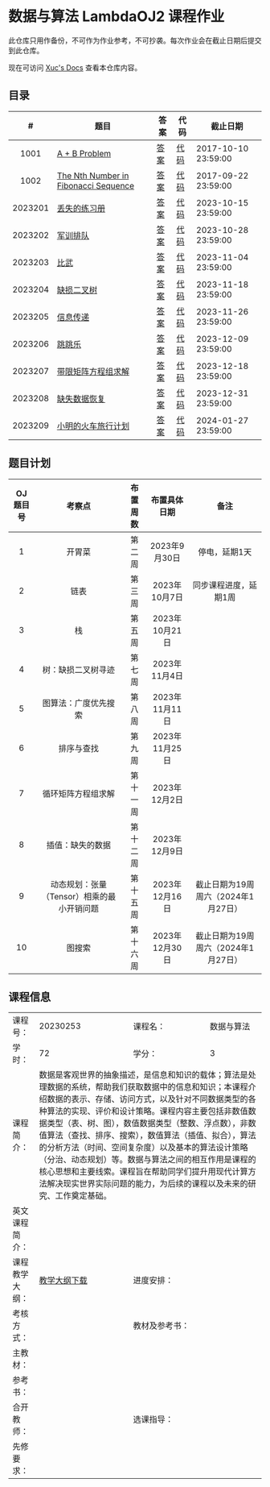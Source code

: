 # 数据与算法 LambdaOJ2 课程作业

此仓库只用作备份，不可作为作业参考，不可抄袭。每次作业会在截止日期后提交到此仓库。

现在可访问 [Xuc's Docs](https://docs.panxuc.com/coursework/daa/) 查看本仓库内容。

## 目录

|    #    | 题目                                                 | 答案                   | 代码                     | 截止日期            |
| :-----: | ---------------------------------------------------- | ---------------------- | ------------------------ | ------------------- |
|  1001   | [A + B Problem](prob/1001.md)                        | [答案](ans/1001.md)    | [代码](code/1001.cpp)    | 2017-10-10 23:59:00 |
|  1002   | [The Nth Number in Fibonacci Sequence](prob/1002.md) | [答案](ans/1002.md)    | [代码](code/1002.cpp)    | 2017-09-22 23:59:00 |
| 2023201 | [丢失的练习册](prob/2023201.md)                      | [答案](ans/2023201.md) | [代码](code/2023201.cpp) | 2023-10-15 23:59:00 |
| 2023202 | [军训排队](prob/2023202.md)                          | [答案](ans/2023202.md) | [代码](code/2023202.cpp) | 2023-10-28 23:59:00 |
| 2023203 | [比武](prob/2023203.md)                              | [答案](ans/2023203.md) | [代码](code/2023203.cpp) | 2023-11-04 23:59:00 |
| 2023204 | [缺损二叉树](prob/2023204.md)                        | [答案](ans/2023204.md) | [代码](code/2023204.cpp) | 2023-11-18 23:59:00 |
| 2023205 | [信息传递](prob/2023205.md)                          | [答案](ans/2023205.md) | [代码](code/2023205.cpp) | 2023-11-26 23:59:00 |
| 2023206 | [跳跳乐](prob/2023206.md)                            | [答案](ans/2023206.md) | [代码](code/2023206.cpp) | 2023-12-09 23:59:00 |
| 2023207 | [带限矩阵方程组求解](prob/2023207.md)                | [答案](ans/2023207.md) | [代码](code/2023207.cpp) | 2023-12-18 23:59:00 |
| 2023208 | [缺失数据恢复](prob/2023208.md)                      | [答案](ans/2023208.md) | [代码](code/2023208.cpp) | 2023-12-31 23:59:00 |
| 2023209 | [小明的火车旅行计划](prob/2023209.md)                | [答案](ans/2023209.md) | [代码](code/2023209.cpp) | 2024-01-27 23:59:00 |

## 题目计划

| OJ题目号 |                   考察点                   | 布置周数 |  布置具体日期  |                备注                 |
| :------: | :----------------------------------------: | :------: | :------------: | :---------------------------------: |
|    1     |                   开胃菜                   |  第二周  | 2023年9月30日  |            停电，延期1天            |
|    2     |                    链表                    |  第三周  | 2023年10月7日  |        同步课程进度，延期1周        |
|    3     |                     栈                     |  第五周  | 2023年10月21日 |                                     |
|    4     |             树：缺损二叉树寻迹             |  第七周  | 2023年11月4日  |                                     |
|    5     |            图算法：广度优先搜索            |  第八周  | 2023年11月11日 |                                     |
|    6     |                 排序与查找                 |  第九周  | 2023年11月25日 |                                     |
|    7     |             循环矩阵方程组求解             | 第十一周 | 2023年12月2日  |                                     |
|    8     |              插值：缺失的数据              | 第十二周 | 2023年12月9日  |                                     |
|    9     | 动态规划：张量（Tensor）相乘的最小开销问题 | 第十五周 | 2023年12月16日 | 截止日期为19周周六（2024年1月27日） |
|    10    |                   图搜索                   | 第十六周 | 2023年12月30日 | 截止日期为19周周六（2024年1月27日） |

## 课程信息

<table>
  <tr>
    <td>课程号：</td>
    <td>20230253</td>
    <td>课程名：</td>
    <td>数据与算法</td>
  </tr>
  <tr>
    <td>学时：</td>
    <td>72</td>
    <td>学分：</td>
    <td>3</td>
  </tr>
  <tr>
    <td>课程简介：</td>
    <td colspan="3">数据是客观世界的抽象描述，是信息和知识的载体；算法是处理数据的系统，帮助我们获取数据中的信息和知识；本课程介绍数据的表示、存储、访问方式，以及针对不同数据类型的各种算法的实现、评价和设计策略。课程内容主要包括非数值数据类型（表、树、图），数值数据类型（整数、浮点数），非数值算法（查找、排序、搜索），数值算法（插值、拟合），算法的分析方法（时间、空间复杂度）以及基本的算法设计策略（分治、动态规划）等。数据与算法之间的相互作用是课程的核心思想和主要线索。课程旨在帮助同学们提升用现代计算方法解决现实世界实际问题的能力，为后续的课程以及未来的研究、工作奠定基础。</td>
  <tr>
    <td>英文课程简介：</td>
    <td colspan="3"></td>
  </tr>
  <tr>
    <td>课程教学大纲：</td>
    <td><a href="http://zhjwxk.cic.tsinghua.edu.cn/kc.kcKcb.do?m=down&p_id=20230253">教学大纲下载</a></td>
    <td>进度安排：</td>
    <td></td>
  </tr>
  <tr>
    <td>考核方式：</td>
    <td></td>
    <td>教材及参考书：</td>
    <td></td>
  </tr>
  <tr>
    <td>主教材：</td>
    <td colspan="3"></td>
  </tr>
  <tr>
    <td>参考书：</td>
    <td colspan="3"></td>
  </tr>
  <tr>
    <td>合开教师：</td>
    <td></td>
    <td>选课指导：</td>
    <td></td>
  </tr>
  <tr>
    <td>先修要求：</td>
    <td colspan="3"></td>
  </tr>
</table>